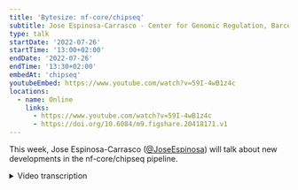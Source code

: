 ```yaml
---
title: 'Bytesize: nf-core/chipseq'
subtitle: Jose Espinosa-Carrasco - Center for Genomic Regulation, Barcelona
type: talk
startDate: '2022-07-26'
startTime: '13:00+02:00'
endDate: '2022-07-26'
endTime: '13:30+02:00'
embedAt: 'chipseq'
youtubeEmbed: https://www.youtube.com/watch?v=59I-4wB1z4c
locations:
  - name: Online
    links:
      - https://www.youtube.com/watch?v=59I-4wB1z4c
      - https://doi.org/10.6084/m9.figshare.20418171.v1
---
```


This week, Jose Espinosa-Carrasco ([@JoseEspinosa](https://github.com/JoseEspinosa)) will talk about new developments in the nf-core/chipseq pipeline.

<details markdown="1"><summary>Video transcription</summary>
:::note
The content has been edited to make it reader-friendly
:::

[0:01](https://www.youtube.com/watch?v=59I-4wB1z4c&t=1)
I'm jose Espinosa-Carrasco from the comparative bioinformatics group, the CRG, and today I will introduce you to the nf-core chipseq pipeline.

[0:14](https://www.youtube.com/watch?v=59I-4wB1z4c&t=14)
Some background about me. I'm currently a postdoctoral research fellow in Notredame's lab at the CRG, the comparative bioinformatics group. As some of you may know this is a group where nextflow was created by Paolo di Tomaso. It's my second time I am there, so when nextflow was developed I was already there. I put these two things here because we are actively contributing to BovReg, which is a consortium to annotate the genome of the cow. My boss likes to say it's encode for cows. This is under the broader umbrella of the EuroFAANG which is a functional annotation of animal genomes, which aim is to annotate animal genomes. We are essentially using nf-core pipelines for this. Both in BovReg and in EuroFAANG. I'm also a core member of nf-core.

[1:39](https://www.youtube.com/watch?v=59I-4wB1z4c&t=99)
A little bit of background about chipseq. Probably all of you know about this, but what we want to obtain when we do chipseq experiments is this figs which show us where our transcription factors are binding in the genome, or the instance modifications. This is normally how the experimental procedure is done: There is a crosslink between the transcription factors (that are proteins) and the DNA in the place that they are sitting. This normally done with formaldehyde. After this there is a sonication procedure to get rid of the rest of the dna, then there is an immunoprecipitation step, which is what gives the name to the technique. This way we take the transcription factors that we are interested in and then the dna is purificated and the library is prepared. I'm not a wetlab guy, so probably many of you can explain this better than myself.

[2:56](https://www.youtube.com/watch?v=59I-4wB1z4c&t=176)
As i said before, this is the kind of thing that we obtain after we have run our nf-core chipseq pipeline, or other pipelines. Some figures from the nf-core chipseq pipeline. I was looking at it yesterday, and in terms of stars it is the third most popular pipeline. It has not been updated for a long time, as we will discuss today. It's a quite popular pipeline and also a quite used pipeline. It was originally developed by Chuan Wang and Phil Ewels and then it was modified to be in nf-core by Harshil Patel

[3:58](https://www.youtube.com/watch?v=59I-4wB1z4c&t=238)
This timeline shows i think if i'm not mistaken... I was looking at this yesterday, because i thought that chipseq was one of the first pipelines to be released in nf-core. It's not the first but it's among the 10 first ones. So as you can see here, it was first released in june 2019 and this is the release cycle of the chipseq pipeline itself. It was first released, as i said, during 2019 and then it was updated in November 2019, and version 1.2 was in July to 2020. These are two minor releases, this means that since this point it has not been any real big update on the pipeline.

[4:59](https://www.youtube.com/watch?v=59I-4wB1z4c&t=298)
We are working on the development of the DSL2 version of the pipeline. Actually most of the things that I will discuss today can be applied both to the DSL2 and the DSL1 pipeline, but if they can only be applied by to one of the versions, it will be to the DSL2 version, even if it's not yet the stable version. We have been dying to release the pipeline for a long time so we are approaching Sarek or even worse than Sarek and we have not released the version 2.0 (although we are very very close to it).

[5:41](https://www.youtube.com/watch?v=59I-4wB1z4c&t=341)
Here is the pipeline overview. It starts with your .fastq files, an input and a spreadsheet, that i will discuss during the presentation. There are some quality control processes like fastqc here also the adapters are removed with Trimgalore and then the alignments are performed. In the version 1.2 the only aligner that was available is bwa and now in the new version these other aligners will become available with Bowtie2, STAR and Chromap. After the alignment some aligner statistics are calculated using Samtools. Then there are these other processes, that are shown here. The replicates, if there are replicates, are merged using Picard, then duplicates are marked also using Picard. There is some quality control at the alignment level using preseq and Picard and also the bam files are filtered. The duplicates that we have marked in the previous step and also the blacklisted regions are removed.There are some regions in the genome that are difficult to align. These are known and and these regions are removed with Samtools. After all these steps some other alignment so this after all these procedures some alignment statistics are calculated. Then here we have some of the DL analysis that the pipeline performs, so we produce this fingerprint plot and the redistribution profiles.
This could also be seen as quality control approach because you can see the distribution of the profiles of the peaks, for instance, binding to the DNA. Also this strand cross correlation peaks procedure is is run with phantompeakqualtools and .bigwig files are produced with the peaks, so that they can be used downsteam and for the visualization. We also call broad or narrow peaks. The pipeline allows to have these two modes. Normally narrow peaks are called for transcription factors and broad peaks are are called for instance modifications, because the regions tend to be much wider. Then we run homer, to see where the annotation peaks that are produced are found relative to the genomic features, for instance genes. There is also this process with MACS2, which is to call consensus peaks across a given IP. We run Subread/featureCounts to have the number of reads that we found by peak.
We run DESeq only for quality control, so only the pca is used. In the previous versions, differential expression analysis was done but we agreed that this downstream processes should not be in the in the main pipeline. That's why they they have been removed.

[10:19](https://www.youtube.com/watch?v=59I-4wB1z4c&t=619)
Here i'm listing the main dsl2 updates in future. Of course the pipeline has been ported to the DSL2 syntax. This means that all models that were not yet available in modules have been implemented. We also need to implement some new modules for tools, we need several in one process, but you probably are familiar with this. More specific to the pipeline, the files containing the blacklisted regions, that i mentioned before, have been updated. Qe have included these new aligners: BWA is the default one, but now you can choose from this list. Actually I'm not entirely sure if Chromap is working as expected, probably here I will need the help of someone more familiar with this aligner. The effective genome size logic has been refactored. This is a parameter that s needed for MACS2, to annotate peaks and we have changed the logic. The input sample sheet format has been modified and, as i mentioned before, the differential expression analysis has been removed from the consensus peak comparisons of the pipeline. Of course we have fixed some bugs.

[11:45](https://www.youtube.com/watch?v=59I-4wB1z4c&t=705)
This is to show you something about these blacklist regions. As you see here the issue is closed, because this has been already implemented. But I want to throw a warning, that if you are still using version 1.2.2, you probably need to update the blacklist in the case that you are using one of the genomes where these lists are available, using the blacklist parameter. If you are using the development version you don't need to care about this.

[12:24](https://www.youtube.com/watch?v=59I-4wB1z4c&t=744)
As i mentioned before, MACS2 needs this effective genome size. This is the macs_gsize parameter that is encoded in the pipeline and we have included it now in the iGenomes configuration, the --macs_gsize size for the corresponding read length. We have calculated this based on this link here. If the genome is in the iGenome file and you provide the read length, it will be automatically taken from these maps. That's why we need this new --read_length parameter. If this is not the case, in the same way that we calculated these values, the pipeline will calculate the values for your genome, using the cage unique merge model, that has been implemented.

[13:29](https://www.youtube.com/watch?v=59I-4wB1z4c&t=809)
This is how the input looks like. You have the sample, fastq1, fastq2, antibody, control. We have seen this several times in similar formats during the bytesize talks. As you can see here, we have the sample. These samples will be merged, so for instance these two samples will be merged. Everything that is before this rep 1 and rep 2 is identical. This will tell the pipeline to merge the samples. If you have a single N rep, like in this case, you just provide the file here. If you have a paired-end, you will have to provide the second file here. This is the IP and this is the control. The control, as you can see here, is then listed here and of course has not this control field.
To run the pipeline, once you have this sample sheet, you just need these parameters. This is to run the test_full. It is taken from this link, which is what the test_full is using to run the test_full data test. You provide the genome and now you have to provide the read length so that we can take the value of the macs_gsize parameter from the map in the iGenomes. With this command you will be able to run the pipeline. In this case i used the development branch, because, as i mentioned, it's almost in production and it should be quite safe to use with the new features it has. Probably it will be released before the end of summer.

[15:23](https://www.youtube.com/watch?v=59I-4wB1z4c&t=923)
There are more parameters that you can take a look at in the parameters docs, to parameterize your run of the pipeline. Please take a look there and if you have any questions, just drop us a line in slack.

[15:38](https://www.youtube.com/watch?v=59I-4wB1z4c&t=938)
This is something that pops up many times in slack and that's why I put it here. You need controls for running the chipseq pipeline. We know that there are experiments that are old and maybe they did not have controls, but the pipeline currently is designed to be used with controls. There is a hack (that's why i put this this answer from Harshil here): you can use the ATACseq pipeline if you don't have controls, using these parameterization. In principle it should work, but ideally you should use controls. If if you are designing your experiments, you should have your controls.

[16:28](https://www.youtube.com/watch?v=59I-4wB1z4c&t=988)
This is the outputs of the pipeline with the command line that i previously mentioned. This is available also on the website. You can go there and see all the results with the full test data set. This corresponds still to the version 1.2.2, but hopefully soon it will be updated.

[16:55](https://www.youtube.com/watch?v=59I-4wB1z4c&t=1015)
We already have plans for future releases, because we wanted to get the 2.0 out and also we wanted it to be quite similar to the version 1.2.2, so that we can identify any bug or any problem that we have. Trom there we can start growing the version 2.0, if there are features that are needed by the community. These are the things that are planned for version 2.1. It will be to include the metro map. As you have seen i have done this schematical before which was not very nice. But I didn't have time to have a look at james' talk and to create it. We also would like to add the irreproducible discovery rate that is used to check consistency between replicates. It's kind of a standard because it's the measure that was used by encode. Of course we are open to ideas and if you find a bug, please tell us.

[18:02](https://www.youtube.com/watch?v=59I-4wB1z4c&t=1082)
With this I'm done. We have now a a summer break in terms of bite size talks, until the 13th of September, but probably Franziska knows better than me. If you have any questions tell me, and that's all.

(Fran) Thank you very much. I have now enabled for everyone to unmute themselves. If there are any questions you can do so and just ask them directly or put them in the chat.

[18:36](https://www.youtube.com/watch?v=59I-4wB1z4c&t=1116)
(Question) Thanks, I have a question. That was a great talk by the way, that was good, thanks for the effort! I was wondering if you could, while supplying the command line arguments, change the genome build, since it looks like you hardcoded the hd19 into the code.
(Answer) The thing is, that you can provide so in the iGenomes configuration file. There are several genomes, one of those is the hg19 but there are more. There are not only human they're also from mice and so on. If you can check the key and this way all the files that you need the fasta file, the genome fasta file, these genome sizes that I told you, they are automatically rendered by the pipeline. In the case that you don't have them or in the case that you are running a genome that is not there, you can provide these parameters to the pipeline and these files and it will run. It's just for simplicity that I include this genome in the in the command.

[20:01](https://www.youtube.com/watch?v=59I-4wB1z4c&t=1201)
If there are no questions then i would like to thank Jose of course and the Chan Zuckerberg Initiative for funding of these talks. As usual this talk will be uploaded to youtube and if you have any questions later on you can always come to the slack channel of chipseq or for bytesize and ask the questions there. Thank you very much.

</details>
